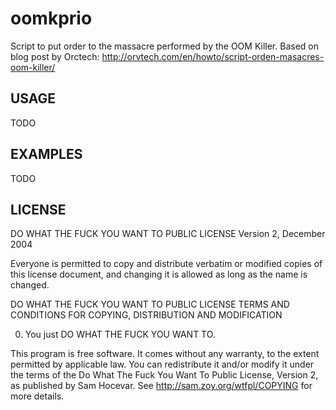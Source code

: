 oomkprio
========

Script to put order to the massacre performed by the OOM Killer.
Based on blog post by Orctech:
http://orvtech.com/en/howto/script-orden-masacres-oom-killer/

USAGE
-----

TODO

EXAMPLES
--------

TODO

LICENSE
-------

DO WHAT THE FUCK YOU WANT TO PUBLIC LICENSE 
Version 2, December 2004 

Everyone is permitted to copy and distribute verbatim or modified 
copies of this license document, and changing it is allowed as long 
as the name is changed. 

DO WHAT THE FUCK YOU WANT TO PUBLIC LICENSE 
TERMS AND CONDITIONS FOR COPYING, DISTRIBUTION AND MODIFICATION 

0. You just DO WHAT THE FUCK YOU WANT TO. 

This program is free software. It comes without any warranty, to
the extent permitted by applicable law. You can redistribute it
and/or modify it under the terms of the Do What The Fuck You Want
To Public License, Version 2, as published by Sam Hocevar. See
http://sam.zoy.org/wtfpl/COPYING for more details.
